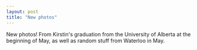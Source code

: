 ```yaml
---
layout: post
title: "New photos"
---
```


New photos! From Kirstin's graduation from the University of Alberta at the beginning of May, as well as random stuff from Waterloo in May.
